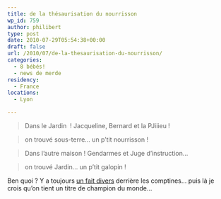 ```yaml
---
title: de la thésaurisation du nourrisson
wp_id: 759
author: philibert
type: post
date: 2010-07-29T05:54:38+00:00
draft: false
url: /2010/07/de-la-thesaurisation-du-nourrisson/
categories:
  - 8 bébés!
  - news de merde
residency:
  - France
locations:
  - Lyon

---
```

> Dans le Jardin  ! Jacqueline, Bernard et la PJiiieu !
  
> on trouvé sous-terre&#8230; un p&rsquo;tit nourrisson !
  
> Dans l&rsquo;autre maison ! Gendarmes et Juge d&rsquo;instruction&#8230;
  
> on trouvé Jardin&#8230; un p&rsquo;tit galopin !

Ben quoi ? Y a toujours <a href="http://www.lemonde.fr/societe/article/2010/07/28/huit-bebes-morts-retrouves-dans-le-nord_1393286_3224.html" target="_self">un fait divers</a> derrière les comptines&#8230; puis là je crois qu&rsquo;on tient un titre de champion du monde&#8230;